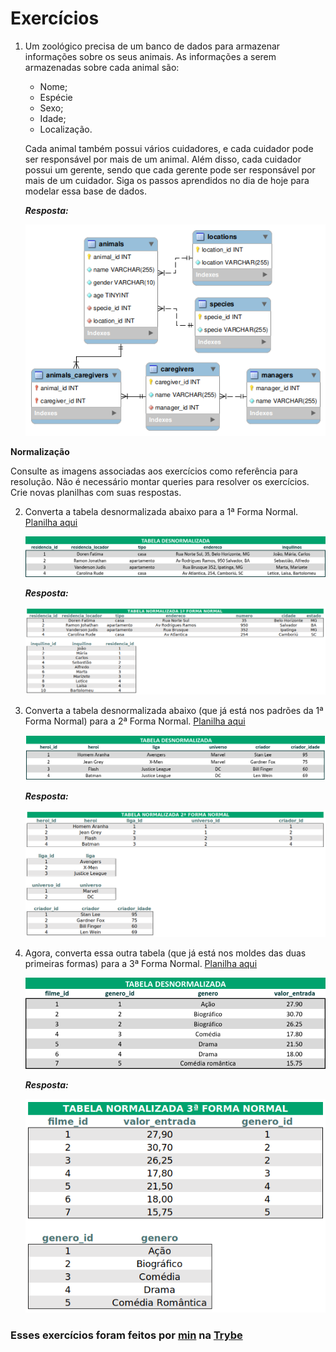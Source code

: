 # Exercícios

1. Um zoológico precisa de um banco de dados para armazenar informações sobre os seus animais. As informações a serem armazenadas sobre cada animal são:

   * Nome;
   * Espécie
   * Sexo;
   * Idade;
   * Localização.

   Cada animal também possui vários cuidadores, e cada cuidador pode ser responsável por mais de um animal. Além disso, cada cuidador possui um gerente, sendo que cada gerente pode ser responsável por mais de um cuidador.
Siga os passos aprendidos no dia de hoje para modelar essa base de dados.

   __*Resposta:*__
   
   ![Tabela normalizada](./exercicio-1/diagrama-zoo-db.png)

__Normalização__

Consulte as imagens associadas aos exercícios como referência para resolução.
Não é necessário montar queries para resolver os exercícios. Crie novas planilhas com suas respostas.

2. Converta a tabela desnormalizada abaixo para a 1ª Forma Normal. [Planilha aqui](https://assets.app.betrybe.com/back-end/sql/database-modeling/primeira-forma-normal-d014c67b9acc6d0f9e3c884a411ad8d3.xlsx)

   ![Tabela desnormalizada](./imagens/tabela_1.webp)

   __*Resposta:*__

   ![Tabela normalizada](./exercicio-2/primeira-forma-normal.png)

3. Converta a tabela desnormalizada abaixo (que já está nos padrões da 1ª Forma Normal) para a 2ª Forma Normal. [Planilha aqui](https://assets.app.betrybe.com/back-end/sql/database-modeling/segunda-forma-normal-bfe03f94d64fbf2e114c56819d56ddae.xlsx)

   ![Tabela desnormalizada](./imagens/tabela_2.webp)

   __*Resposta:*__

   ![Tabela normalizada](./exercicio-3/segunda-forma-normal.png)

4. Agora, converta essa outra tabela (que já está nos moldes das duas primeiras formas) para a 3ª Forma Normal. [Planilha aqui](https://assets.app.betrybe.com/back-end/sql/database-modeling/terceira-forma-normal-b364e3a456f2fc3da2113863ee9455f6.xlsx)

   ![Tabela desnormalizada](./imagens/tabela_3.webp)

   __*Resposta:*__
   
   ![Tabela normalizada](./exercicio-4/terceira-forma-normal.png)

### Esses exercícios foram feitos por [min](https://www.linkedin.com/in/jonathan-r-andrade/) na [Trybe](https://www.betrybe.com/)
